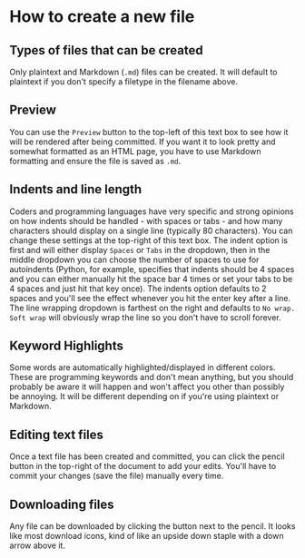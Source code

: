 # How to create a new file
## Types of files that can be created
Only plaintext and Markdown (`.md`) files can be created. It will default to plaintext if you don't specify a filetype in the filename above.

## Preview
You can use the `Preview` button to the top-left of this text box to see how it will be rendered after being committed. If you want it to look pretty and somewhat formatted as an HTML page, you have to use Markdown formatting and ensure the file is saved as `.md`. 

## Indents and line length
Coders and programming languages have very specific and strong opinions on how indents should be handled - with spaces or tabs - and how many characters should display on a single line (typically 80 characters). You can change these settings at the top-right of this text box. The indent option is first and will either display `Spaces` or `Tabs` in the dropdown, then in the middle dropdown you can choose the number of spaces to use for autoindents (Python, for example, specifies that indents should be 4 spaces and you can either manually hit the space bar 4 times or set your tabs to be 4 spaces and just hit that key once). The indents option defaults to 2 spaces and you'll see the effect whenever you hit the enter key after a line. The line wrapping dropdown is farthest on the right and defaults to `No wrap.` `Soft wrap` will obviously wrap the line so you don't have to scroll forever.

## Keyword Highlights
Some words are automatically highlighted/displayed in different colors. These are programming keywords and don't mean anything, but you should probably be aware it will happen and won't affect you other than possibly be annoying. It will be different depending on if you're using plaintext or Markdown.

## Editing text files
Once a text file has been created and committed, you can click the pencil button in the top-right of the document to add your edits. You'll have to commit your changes (save the file) manually every time.

## Downloading files
Any file can be downloaded by clicking the button next to the pencil. It looks like most download icons, kind of like an upside down staple with a down arrow above it.

